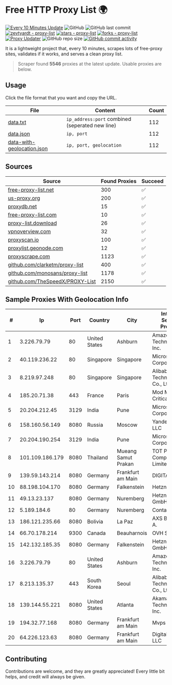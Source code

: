 
# Free HTTP Proxy List 🌍

[![Every 10 Minutes Update](https://github.com/mertguvencli/http-proxy-list/actions/workflows/main.yml/badge.svg?branch=main)](https://github.com/mertguvencli/http-proxy-list/actions/workflows/main.yml)
![GitHub](https://img.shields.io/github/license/mertguvencli/http-proxy-list)
![GitHub last commit](https://img.shields.io/github/last-commit/mertguvencli/http-proxy-list)
[![zevtyardt - proxy-list](https://img.shields.io/static/v1?label=zevtyardt&message=proxy-list&color=blue&logo=github)](https://github.com/zevtyardt/proxy-list "Go to GitHub repo")
[![stars - proxy-list](https://img.shields.io/github/stars/zevtyardt/proxy-list?style=social)](https://github.com/zevtyardt/proxy-list)
[![forks - proxy-list](https://img.shields.io/github/forks/zevtyardt/proxy-list?style=social)](https://github.com/zevtyardt/proxy-list)
[![Proxy Updater](https://github.com/zevtyardt/proxy-list/workflows/Proxy%20Updater/badge.svg)](https://github.com/zevtyardt/proxy-list/actions?query=workflow:"Proxy+Updater")
![GitHub repo size](https://img.shields.io/github/repo-size/zevtyardt/proxy-list)
[![GitHub commit activity](https://img.shields.io/github/commit-activity/m/zevtyardt/proxy-list?logo=commits)](https://github.com/zevtyardt/proxy-list/commits/main)

It is a lightweight project that, every 10 minutes, scrapes lots of free-proxy sites, validates if it works, and serves a clean proxy list.

> Scraper found **5546** proxies at the latest update. Usable proxies are below.

## Usage

Click the file format that you want and copy the URL.

|File|Content|Count|
|----|-------|-----|
|[data.txt](https://raw.githubusercontent.com/mertguvencli/http-proxy-list/main/proxy-list/data.txt)|`ip_address:port` combined (seperated new line)|112|
|[data.json](https://raw.githubusercontent.com/mertguvencli/http-proxy-list/main/proxy-list/data.json)|`ip, port`|112|
|[data-with-geolocation.json](https://raw.githubusercontent.com/mertguvencli/http-proxy-list/main/proxy-list/data-with-geolocation.json)|`ip, port, geolocation`|112|

## Sources

|Source|Found Proxies|Succeed|
|------|-------------|-------|
|[free-proxy-list.net](https://free-proxy-list.net)|300|✅|
|[us-proxy.org](https://www.us-proxy.org)|200|✅|
|[proxydb.net](http://proxydb.net)|15|✅|
|[free-proxy-list.com](https://free-proxy-list.com/?page=&port=&type%5B%5D=http&type%5B%5D=https&up_time=0&search=Search)|10|✅|
|[proxy-list.download](https://www.proxy-list.download/HTTP)|26|✅|
|[vpnoverview.com](https://vpnoverview.com/privacy/anonymous-browsing/free-proxy-servers)|32|✅|
|[proxyscan.io](https://www.proxyscan.io)|100|✅|
|[proxylist.geonode.com](https://proxylist.geonode.com/api/proxy-list?limit=300&page=1&sort_by=lastChecked&sort_type=desc&protocols=http,https)|12|✅|
|[proxyscrape.com](https://api.proxyscrape.com/v2/?request=displayproxies&protocol=http&timeout=10000&country=all&ssl=all&anonymity=all)|1123|✅|
|[github.com/clarketm/proxy-list](https://raw.githubusercontent.com/clarketm/proxy-list/master/proxy-list-raw.txt)|400|✅|
|[github.com/monosans/proxy-list](https://raw.githubusercontent.com/monosans/proxy-list/main/proxies/http.txt)|1178|✅|
|[github.com/TheSpeedX/PROXY-List](https://raw.githubusercontent.com/TheSpeedX/PROXY-List/master/http.txt)|2150|✅|


## Sample Proxies With Geolocation Info

|#|Ip|Port|Country|City|Internet Service Provider|
|-|--|----|-------|----|-------------------------|
|1|3.226.79.79|80|United States|Ashburn|Amazon Technologies Inc.|
|2|40.119.236.22|80|Singapore|Singapore|Microsoft Corporation|
|3|8.219.97.248|80|Singapore|Singapore|Alibaba (US) Technology Co., Ltd.|
|4|185.20.71.38|443|France|Paris|Mod Mission Critical LLC|
|5|20.204.212.45|3129|India|Pune|Microsoft Corporation|
|6|158.160.56.149|8080|Russia|Moscow|Yandex.Cloud LLC|
|7|20.204.190.254|3129|India|Pune|Microsoft Corporation|
|8|101.109.186.179|8080|Thailand|Mueang Samut Prakan|TOT Public Company Limited|
|9|139.59.143.214|8080|Germany|Frankfurt am Main|DIGITALOCEAN|
|10|88.198.104.170|8080|Germany|Falkenstein|Hetzner|
|11|49.13.23.137|8080|Germany|Nuremberg|Hetzner Online GmbH|
|12|5.189.184.6|80|Germany|Nuremberg|Contabo GmbH|
|13|186.121.235.66|8080|Bolivia|La Paz|AXS Bolivia S. A.|
|14|66.70.178.214|9300|Canada|Beauharnois|OVH SAS|
|15|142.132.185.35|8080|Germany|Falkenstein|Hetzner Online GmbH|
|16|3.226.79.79|80|United States|Ashburn|Amazon Technologies Inc.|
|17|8.213.135.37|443|South Korea|Seoul|Alibaba (US) Technology Co., Ltd.|
|18|139.144.55.221|8080|United States|Atlanta|Akamai Technologies, Inc.|
|19|194.32.77.168|8080|Germany|Frankfurt am Main|Mvps LTD|
|20|64.226.123.63|8080|Germany|Frankfurt am Main|DigitalOcean, LLC|



## Contributing

Contributions are welcome, and they are greatly appreciated! Every
little bit helps, and credit will always be given.

